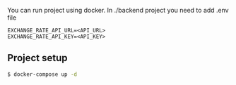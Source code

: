 You can run project using docker. In ./backend project you need to add .env file

``` env
EXCHANGE_RATE_API_URL=<API_URL>
EXCHANGE_RATE_API_KEY=<API_KEY>
```

## Project setup

```bash
$ docker-compose up -d
```